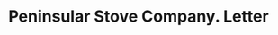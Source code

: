 ---
doi: 10.7916/D82V3T61
date_other: '1890'
date_other_textual: 1890-1899
form: correspondence
genre:
- Letters (correspondence)
name:
- Peninsular Stove Company
object_in_context_url: https://biggert.cul.columbia.edu/items/view/ave_biggert_00617
subject_hierarchical_geographic:
- Detroit, Michigan, United States
subject_name:
- Peninsular Stove Company
title: Peninsular Stove Company. Letter
sort_title: Peninsular Stove Company. Letter
call_number: ave_biggert_00617
coordinates:
- 42.331388888888895,-83.04583333333333
pid: ave_biggert_00617
identifiers: ave_biggert_00617
thumbnail: https://derivativo-1.library.columbia.edu/iiif/2/ldpd:343702/full/!256,256/0/native.jpg
permalink: /biggert/ave_biggert_00617/
layout: iiif-image-page
---
